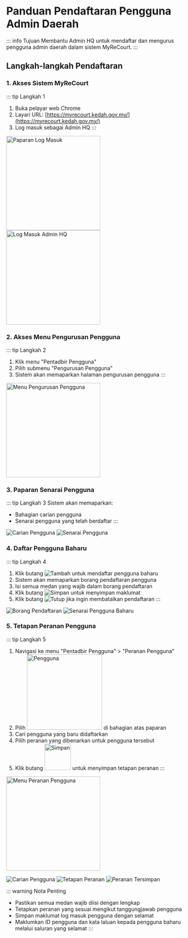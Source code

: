 # Panduan Pendaftaran Pengguna Admin Daerah

::: info Tujuan
Membantu Admin HQ untuk mendaftar dan mengurus pengguna admin daerah dalam sistem MyReCourt.
:::

## Langkah-langkah Pendaftaran

### 1. Akses Sistem MyReCourt

::: tip Langkah 1
1. Buka pelayar web Chrome
2. Layari URL: [https://myrecourt.kedah.gov.my/](https://myrecourt.kedah.gov.my/)
3. Log masuk sebagai Admin HQ
:::

<img src="./image/admin/pendaftaran/image1.png" alt="Paparan Log Masuk" width="250">
<br>

<img src="./image/admin/pendaftaran/image2.png" alt="Log Masuk Admin HQ" width="250">

### 2. Akses Menu Pengurusan Pengguna

::: tip Langkah 2
1. Klik menu "Pentadbir Pengguna"
2. Pilih submenu "Pengurusan Pengguna"
3. Sistem akan memaparkan halaman pengurusan pengguna
:::

<img src="./image/admin/pendaftaran/image3.png" alt="Menu Pengurusan Pengguna" width="250">

### 3. Paparan Senarai Pengguna

::: tip Langkah 3
Sistem akan memaparkan:
- Bahagian carian pengguna
- Senarai pengguna yang telah berdaftar
:::

![Carian Pengguna](./image/admin/pendaftaran/image4.png)
![Senarai Pengguna](./image/admin/pendaftaran/image5.png)

### 4. Daftar Pengguna Baharu

::: tip Langkah 4
1. Klik butang ![Tambah](./image/admin/pendaftaran/image6.png) untuk mendaftar pengguna baharu
2. Sistem akan memaparkan borang pendaftaran pengguna
3. Isi semua medan yang wajib dalam borang pendaftaran
4. Klik butang ![Simpan](./image/admin/pendaftaran/image8.png) untuk menyimpan maklumat
5. Klik butang ![Tutup](./image/admin/pendaftaran/image9.png) jika ingin membatalkan pendaftaran
:::

![Borang Pendaftaran](./image/admin/pendaftaran/image7.png)
![Senarai Pengguna Baharu](./image/admin/pendaftaran/image10.png)

### 5. Tetapan Peranan Pengguna

::: tip Langkah 5
1. Navigasi ke menu "Pentadbir Pengguna" > "Peranan Pengguna"
2. Pilih <img src="./image/admin/pendaftaran/image12.png" alt="Pengguna" width="200"> di bahagian atas paparan
3. Cari pengguna yang baru didaftarkan
4. Pilih peranan yang dibenarkan untuk pengguna tersebut
5. Klik butang <img src="./image/admin/pendaftaran/image15.png" alt="Simpan" width="70"> untuk menyimpan tetapan peranan
:::
<img src="./image/admin/pendaftaran/image11.png" alt="Menu Peranan Pengguna" width="250">

![Carian Pengguna](./image/admin/pendaftaran/image13.png)
![Tetapan Peranan](./image/admin/pendaftaran/image14.png)
![Peranan Tersimpan](./image/admin/pendaftaran/image16.png)

::: warning Nota Penting
- Pastikan semua medan wajib diisi dengan lengkap
- Tetapkan peranan yang sesuai mengikut tanggungjawab pengguna
- Simpan maklumat log masuk pengguna dengan selamat
- Maklumkan ID pengguna dan kata laluan kepada pengguna baharu melalui saluran yang selamat
::: 
<style>{

}
</style>
